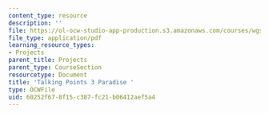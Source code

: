 ```yaml
---
content_type: resource
description: ''
file: https://ol-ocw-studio-app-production.s3.amazonaws.com/courses/wgs-s10-special-topics-in-women-gender-studies-seminar-latina-womens-voices-spring-2010/60252f678f15c387fc21b06412aef5a4_MITWGS_S10S10_tp3_paradise.pdf
file_type: application/pdf
learning_resource_types:
- Projects
parent_title: Projects
parent_type: CourseSection
resourcetype: Document
title: 'Talking Points 3 Paradise '
type: OCWFile
uid: 60252f67-8f15-c387-fc21-b06412aef5a4
---
```


